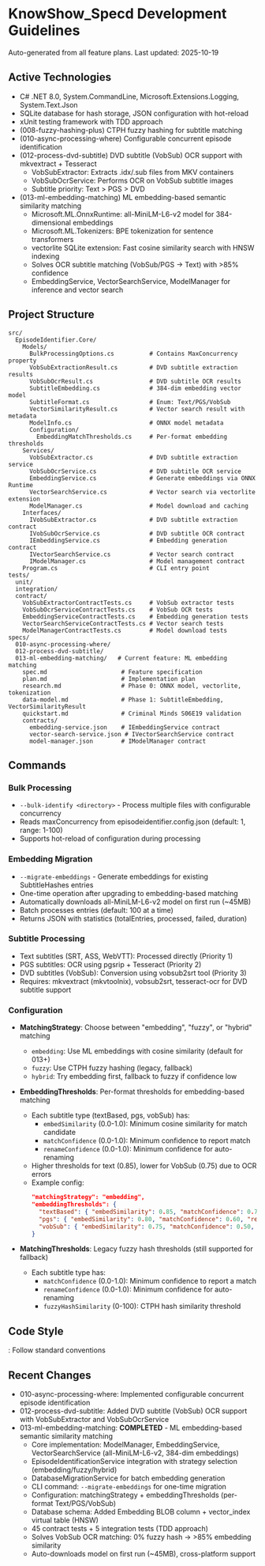# KnowShow_Specd Development Guidelines


Auto-generated from all feature plans. Last updated: 2025-10-19

## Active Technologies


- C# .NET 8.0, System.CommandLine, Microsoft.Extensions.Logging, System.Text.Json
- SQLite database for hash storage, JSON configuration with hot-reload
- xUnit testing framework with TDD approach
- (008-fuzzy-hashing-plus) CTPH fuzzy hashing for subtitle matching
- (010-async-processing-where) Configurable concurrent episode identification
- (012-process-dvd-subtitle) DVD subtitle (VobSub) OCR support with mkvextract + Tesseract
  - VobSubExtractor: Extracts .idx/.sub files from MKV containers
  - VobSubOcrService: Performs OCR on VobSub subtitle images
  - Subtitle priority: Text > PGS > DVD
- (013-ml-embedding-matching) ML embedding-based semantic similarity matching
  - Microsoft.ML.OnnxRuntime: all-MiniLM-L6-v2 model for 384-dimensional embeddings
  - Microsoft.ML.Tokenizers: BPE tokenization for sentence transformers
  - vectorlite SQLite extension: Fast cosine similarity search with HNSW indexing
  - Solves OCR subtitle matching (VobSub/PGS → Text) with >85% confidence
  - EmbeddingService, VectorSearchService, ModelManager for inference and vector search

## Project Structure


```
src/
  EpisodeIdentifier.Core/
    Models/
      BulkProcessingOptions.cs          # Contains MaxConcurrency property
      VobSubExtractionResult.cs         # DVD subtitle extraction results
      VobSubOcrResult.cs                # DVD subtitle OCR results
      SubtitleEmbedding.cs              # 384-dim embedding vector model
      SubtitleFormat.cs                 # Enum: Text/PGS/VobSub
      VectorSimilarityResult.cs         # Vector search result with metadata
      ModelInfo.cs                      # ONNX model metadata
      Configuration/
        EmbeddingMatchThresholds.cs     # Per-format embedding thresholds
    Services/
      VobSubExtractor.cs                # DVD subtitle extraction service
      VobSubOcrService.cs               # DVD subtitle OCR service
      EmbeddingService.cs               # Generate embeddings via ONNX Runtime
      VectorSearchService.cs            # Vector search via vectorlite extension
      ModelManager.cs                   # Model download and caching
    Interfaces/
      IVobSubExtractor.cs               # DVD subtitle extraction contract
      IVobSubOcrService.cs              # DVD subtitle OCR contract
      IEmbeddingService.cs              # Embedding generation contract
      IVectorSearchService.cs           # Vector search contract
      IModelManager.cs                  # Model management contract
    Program.cs                          # CLI entry point
tests/
  unit/
  integration/
  contract/
    VobSubExtractorContractTests.cs     # VobSub extractor tests
    VobSubOcrServiceContractTests.cs    # VobSub OCR tests
    EmbeddingServiceContractTests.cs    # Embedding generation tests
    VectorSearchServiceContractTests.cs # Vector search tests
    ModelManagerContractTests.cs        # Model download tests
specs/
  010-async-processing-where/
  012-process-dvd-subtitle/
  013-ml-embedding-matching/   # Current feature: ML embedding matching
    spec.md                     # Feature specification
    plan.md                     # Implementation plan
    research.md                 # Phase 0: ONNX model, vectorlite, tokenization
    data-model.md               # Phase 1: SubtitleEmbedding, VectorSimilarityResult
    quickstart.md               # Criminal Minds S06E19 validation
    contracts/
      embedding-service.json    # IEmbeddingService contract
      vector-search-service.json # IVectorSearchService contract
      model-manager.json        # IModelManager contract
```


## Commands


### Bulk Processing


- `--bulk-identify <directory>` - Process multiple files with configurable concurrency
- Reads maxConcurrency from episodeidentifier.config.json (default: 1, range: 1-100)
- Supports hot-reload of configuration during processing

### Embedding Migration


- `--migrate-embeddings` - Generate embeddings for existing SubtitleHashes entries
- One-time operation after upgrading to embedding-based matching
- Automatically downloads all-MiniLM-L6-v2 model on first run (~45MB)
- Batch processes entries (default: 100 at a time)
- Returns JSON with statistics (totalEntries, processed, failed, duration)

### Subtitle Processing


- Text subtitles (SRT, ASS, WebVTT): Processed directly (Priority 1)
- PGS subtitles: OCR using pgsrip + Tesseract (Priority 2)
- DVD subtitles (VobSub): Conversion using vobsub2srt tool (Priority 3)
- Requires: mkvextract (mkvtoolnix), vobsub2srt, tesseract-ocr for DVD subtitle support

### Configuration


- **MatchingStrategy**: Choose between "embedding", "fuzzy", or "hybrid" matching
  - `embedding`: Use ML embeddings with cosine similarity (default for 013+)
  - `fuzzy`: Use CTPH fuzzy hashing (legacy, fallback)
  - `hybrid`: Try embedding first, fallback to fuzzy if confidence low
  
- **EmbeddingThresholds**: Per-format thresholds for embedding-based matching
  - Each subtitle type (textBased, pgs, vobSub) has:
    - `embedSimilarity` (0.0-1.0): Minimum cosine similarity for match candidate
    - `matchConfidence` (0.0-1.0): Minimum confidence to report match
    - `renameConfidence` (0.0-1.0): Minimum confidence for auto-renaming
  - Higher thresholds for text (0.85), lower for VobSub (0.75) due to OCR errors
  - Example config:
    ```json
    "matchingStrategy": "embedding",
    "embeddingThresholds": {
      "textBased": { "embedSimilarity": 0.85, "matchConfidence": 0.70, "renameConfidence": 0.80 },
      "pgs": { "embedSimilarity": 0.80, "matchConfidence": 0.60, "renameConfidence": 0.70 },
      "vobSub": { "embedSimilarity": 0.75, "matchConfidence": 0.50, "renameConfidence": 0.60 }
    }
    ```

- **MatchingThresholds**: Legacy fuzzy hash thresholds (still supported for fallback)
  - Each subtitle type has:
    - `matchConfidence` (0.0-1.0): Minimum confidence to report a match
    - `renameConfidence` (0.0-1.0): Minimum confidence for auto-renaming
    - `fuzzyHashSimilarity` (0-100): CTPH hash similarity threshold

## Code Style


: Follow standard conventions

## Recent Changes


- 010-async-processing-where: Implemented configurable concurrent episode identification
- 012-process-dvd-subtitle: Added DVD subtitle (VobSub) OCR support with VobSubExtractor and VobSubOcrService
- 013-ml-embedding-matching: **COMPLETED** - ML embedding-based semantic similarity matching
  - Core implementation: ModelManager, EmbeddingService, VectorSearchService (all-MiniLM-L6-v2, 384-dim embeddings)
  - EpisodeIdentificationService integration with strategy selection (embedding/fuzzy/hybrid)
  - DatabaseMigrationService for batch embedding generation
  - CLI command: `--migrate-embeddings` for one-time migration
  - Configuration: matchingStrategy + embeddingThresholds (per-format Text/PGS/VobSub)
  - Database schema: Added Embedding BLOB column + vector_index virtual table (HNSW)
  - 45 contract tests + 5 integration tests (TDD approach)
  - Solves VobSub OCR matching: 0% fuzzy hash → >85% embedding similarity
  - Auto-downloads model on first run (~45MB), cross-platform support

<!-- MANUAL ADDITIONS START -->
<!-- MANUAL ADDITIONS END -->
